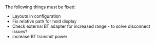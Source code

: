 The following things must be fixed:
- Layouts in configuration
- Fix relative path for hold display
- Check external BT adapter for increased range
        - to solve disconnect issues?
- increase BT transmit power
